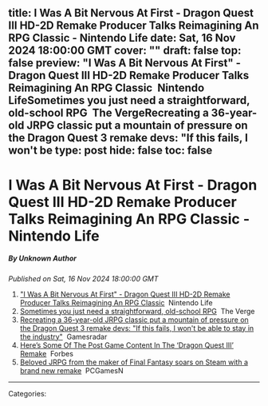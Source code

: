title: I Was A Bit Nervous At First - Dragon Quest III HD-2D Remake Producer Talks Reimagining An RPG Classic - Nintendo Life
date: Sat, 16 Nov 2024 18:00:00 GMT
cover: ""
draft: false
top: false
preview: "I Was A Bit Nervous At First" - Dragon Quest III HD-2D Remake Producer Talks Reimagining An RPG Classic&nbsp;&nbsp;Nintendo LifeSometimes you just need a straightforward, old-school RPG&nbsp;&nbsp;The VergeRecreating a 36-year-old JRPG classic put a mountain of pressure on the Dragon Quest 3 remake devs: "If this fails, I won't be
type: post
hide: false
toc: false
---

# I Was A Bit Nervous At First - Dragon Quest III HD-2D Remake Producer Talks Reimagining An RPG Classic - Nintendo Life
##### By Unknown Author
_Published on Sat, 16 Nov 2024 18:00:00 GMT_

1.  ["I Was A Bit Nervous At First" - Dragon Quest III HD-2D Remake Producer Talks Reimagining An RPG Classic](https://news.google.com/rss/articles/CBMi1AFBVV95cUxOLXZHUjc1Z0FTZ0NYWmJvaTdGc0s3N2YtUGhEbXdxSWptTERweUsxM21Fd3N3OXNHN2VwdzB2UDZRbllZNXdpb0J1eUlmWm5Hb0xCX0JsVlFQOU5Ja0JWR2lPcWFCekpaaEVNOEk1WGNGWjNKUXB5Q1BaVWRKMDIxd0ZRZ3dPSjBNV3BNQk1tamJpeC1yZVVmQTdnQ2MxOGhUYV9PbmtYUjl1d05mXzYzOU9kOGg4VndxbnhBQmFsTFNWbFlTVWxqb3ZuUk5lNWttTTE1VQ?oc=5)  Nintendo Life
2.  [Sometimes you just need a straightforward, old-school RPG](https://news.google.com/rss/articles/CBMid0FVX3lxTFBnaVVvOHlkcGdBN3ptY3ZyU0J1dHBxMF9wZktiNGo1ZXZFS1REb0FoX2lKb1o3S1VMcGRtN05KNEROMEx2WUtfZ0w1SHB1SlZnQWtiN3A5czRZeEZfb1FyOEkwWlNOMWZfZzdtQmFlOFhkNFVqM3lj?oc=5)  The Verge
3.  [Recreating a 36-year-old JRPG classic put a mountain of pressure on the Dragon Quest 3 remake devs: "If this fails, I won't be able to stay in the industry"](https://news.google.com/rss/articles/CBMipAJBVV95cUxOalBkZnBIMWVRdHMtWWM5ZWFUWGFPUW0tbW5mbVZUZGZ2Mmpsc2Z1Q01hV09CbHZMZFlzSjRNVi1JRm9yVmFWa1pmQy1RemZsMFNGT3ptaXI3Wk50cnRYYks3NnNxX3dyY3JJZjVnSFNIa2MwSXpRc2EwS1Fkb1JsSzJxbTl1NnN1TVBvU1RDdVVhM2NFZnVqbHJfWGMyeDJpRTVTOE51cExRZE5tTlN2eFFCampneTNBTUE1Y3J1WEdqcTdpck4xYU83cDBjUDZzdWJrMXEwc0xnbUJBcW9pYm16dnVSbmVCQzNHWXVwT0VtQzFmVGVXWVVJT1UwamdxV2drNnE0Umt1T2JJY3VIdmNRY015RlBfVllseWFVeGNkM0ZT?oc=5)  Gamesradar
4.  [Here’s Some Of The Post Game Content In The ‘Dragon Quest III’ Remake](https://news.google.com/rss/articles/CBMiuwFBVV95cUxOaXhkcEFmUHZLWElxMFNpMllDejh1TU5DNS1mOUhUd3BuYVJsTUwtZFpXMDZfR3lCWEJtaDhWMjE0QjN0UjduVnB4Rko1ZDNNSmdObjBvTUlNTnRwcHpmSGFzUDdlODdoSU9pZEhIc3dDVTJtS3QxVF9oeXEza01rNk9ueEZGdFhETnNTOGo0SDhoeUZ3dG1OMUxJMzMtbFJPTDhBUkZVWkMyQmRkRkJDZG4tYmc5UDlCSVlB?oc=5)  Forbes
5.  [Beloved JRPG from the maker of Final Fantasy soars on Steam with a brand new remake](https://news.google.com/rss/articles/CBMidEFVX3lxTFBueXVOajA0eHNjYThpTEY5eVlvclhzMUp5czgzM2xGdWhKSlBoTV9zQXJEZFRnSmtma1NiTGV5REk4aFJ6NDBoQVVPblRyYjJnSkZRTXRoTF9vMzNIUlF0dy1xRTVqc1dWby1RQTVGMld6Y3pD?oc=5)  PCGamesN

---
Categories: 
